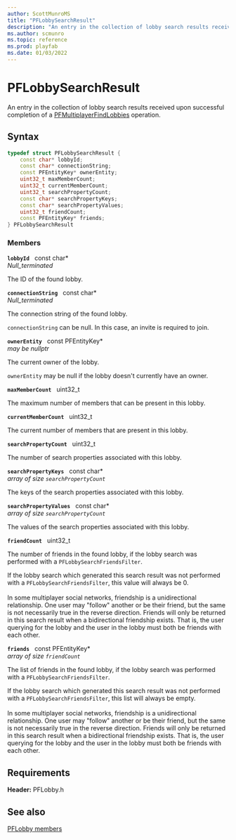 ```yaml
---
author: ScottMunroMS
title: "PFLobbySearchResult"
description: "An entry in the collection of lobby search results received upon successful completion of a [PFMultiplayerFindLobbies](../functions/pfmultiplayerfindlobbies.md) operation."
ms.author: scmunro
ms.topic: reference
ms.prod: playfab
ms.date: 01/03/2022
---
```


# PFLobbySearchResult  

An entry in the collection of lobby search results received upon successful completion of a [PFMultiplayerFindLobbies](../functions/pfmultiplayerfindlobbies.md) operation.  

## Syntax  
  
```cpp
typedef struct PFLobbySearchResult {  
    const char* lobbyId;  
    const char* connectionString;  
    const PFEntityKey* ownerEntity;  
    uint32_t maxMemberCount;  
    uint32_t currentMemberCount;  
    uint32_t searchPropertyCount;  
    const char* searchPropertyKeys;  
    const char* searchPropertyValues;  
    uint32_t friendCount;  
    const PFEntityKey* friends;  
} PFLobbySearchResult  
```
  
### Members  
  
**`lobbyId`** &nbsp; const char*  
*_Null_terminated_*  
  
The ID of the found lobby.
  
**`connectionString`** &nbsp; const char*  
*_Null_terminated_*  
  
The connection string of the found lobby.
  
```connectionString``` can be null. In this case, an invite is required to join.
  
**`ownerEntity`** &nbsp; const PFEntityKey*  
*may be nullptr*  
  
The current owner of the lobby.
  
```ownerEntity``` may be null if the lobby doesn't currently have an owner.
  
**`maxMemberCount`** &nbsp; uint32_t  
  
The maximum number of members that can be present in this lobby.
  
**`currentMemberCount`** &nbsp; uint32_t  
  
The current number of members that are present in this lobby.
  
**`searchPropertyCount`** &nbsp; uint32_t  
  
The number of search properties associated with this lobby.
  
**`searchPropertyKeys`** &nbsp; const char*  
*array of size `searchPropertyCount`*  
  
The keys of the search properties associated with this lobby.
  
**`searchPropertyValues`** &nbsp; const char*  
*array of size `searchPropertyCount`*  
  
The values of the search properties associated with this lobby.
  
**`friendCount`** &nbsp; uint32_t  
  
The number of friends in the found lobby, if the lobby search was performed with a ```PFLobbySearchFriendsFilter```.
  
If the lobby search which generated this search result was not performed with a ```PFLobbySearchFriendsFilter```, this value will always be 0. <br /><br /> In some multiplayer social networks, friendship is a unidirectional relationship. One user may "follow" another or be their friend, but the same is not necessarily true in the reverse direction. Friends will only be returned in this search result when a bidirectional friendship exists. That is, the user querying for the lobby and the user in the lobby must both be friends with each other.
  
**`friends`** &nbsp; const PFEntityKey*  
*array of size `friendCount`*  
  
The list of friends in the found lobby, if the lobby search was performed with a ```PFLobbySearchFriendsFilter```.
  
If the lobby search which generated this search result was not performed with a ```PFLobbySearchFriendsFilter```, this list will always be empty. <br /><br /> In some multiplayer social networks, friendship is a unidirectional relationship. One user may "follow" another or be their friend, but the same is not necessarily true in the reverse direction. Friends will only be returned in this search result when a bidirectional friendship exists. That is, the user querying for the lobby and the user in the lobby must both be friends with each other.
  
  
## Requirements  
  
**Header:** PFLobby.h
  
## See also  
[PFLobby members](../pflobby_members.md)  

  
  
